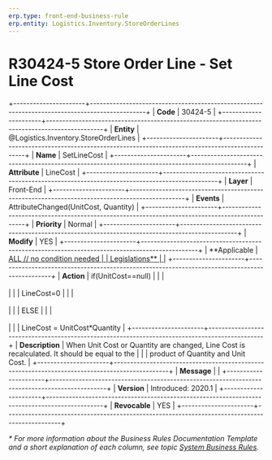 ```yaml
---
erp.type: front-end-business-rule
erp.entity: Logistics.Inventory.StoreOrderLines
---
```


# R30424-5 Store Order Line - Set Line Cost
+----------------------+-----------------------------------------------------------------------------------------------+
| **Code**             | 30424-5                                                                                       |
+----------------------+-----------------------------------------------------------------------------------------------+
| **Entity**           | @Logistics.Inventory.StoreOrderLines                                                          |
+----------------------+-----------------------------------------------------------------------------------------------+
| **Name**             | SetLineCost                                                                                   |
+----------------------+-----------------------------------------------------------------------------------------------+
| **Attribute**        | LineCost                                                                                      |
+----------------------+-----------------------------------------------------------------------------------------------+
| **Layer**            | Front-End                                                                                     |
+----------------------+-----------------------------------------------------------------------------------------------+
| **Events**           | AttributeChanged(UnitCost, Quantity)                                                          |
+----------------------+-----------------------------------------------------------------------------------------------+
| **Priority**         | Normal                                                                                        |
+----------------------+-----------------------------------------------------------------------------------------------+
| **Modify**           | YES                                                                                           |
+----------------------+-----------------------------------------------------------------------------------------------+
| **Applicable         | [ALL // no condition needed                                                                   |
| Legislations**       | ](xref:applicable-legislations)                                                               |
+----------------------+-----------------------------------------------------------------------------------------------+
| **Action**           | if(UnitCost==null)                                                                            |
|                      | <br/><br/>                                                                                    |
|                      | LineCost=0                                                                                    |
|                      | <br/><br/>                                                                                    |
|                      | ELSE                                                                                          |
|                      | <br/><br/>                                                                                    |
|                      | LineCost = UnitCost\*Quantity                                                                 |
+----------------------+-----------------------------------------------------------------------------------------------+
| **Description**      | When Unit Cost or Quantity are changed, Line Cost is recalculated. It should be equal to the  |
|                      | product of Quantity and Unit Cost.                                                            |
+----------------------+-----------------------------------------------------------------------------------------------+
| **Message**          |                                                                                               |
+----------------------+-----------------------------------------------------------------------------------------------+
| **Version**          | Introduced: 2020.1                                                                            |
+----------------------+-----------------------------------------------------------------------------------------------+
| **Revocable**        | YES                                                                                           |
+----------------------+-----------------------------------------------------------------------------------------------+

*\* For more information about the Business Rules Documentation Template and a short explanation of each column, see
topic [System Business Rules](../templates/template-description-system-business-rules.md).*
